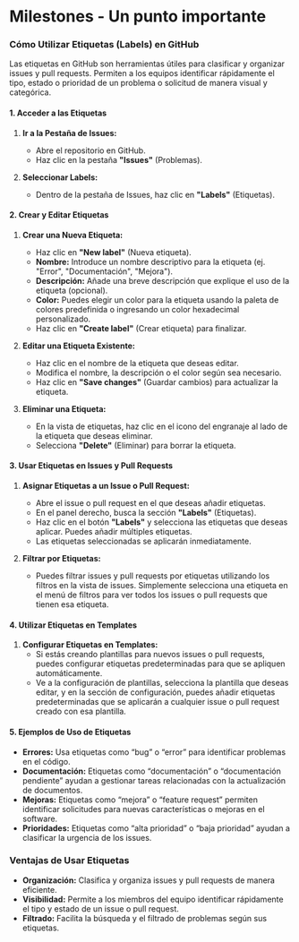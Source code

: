 # Milestones - Un punto importante

### Cómo Utilizar Etiquetas (Labels) en GitHub

Las etiquetas en GitHub son herramientas útiles para clasificar y organizar issues y pull requests. Permiten a los equipos identificar rápidamente el tipo, estado o prioridad de un problema o solicitud de manera visual y categórica.

#### **1. Acceder a las Etiquetas**

1. **Ir a la Pestaña de Issues:**
   - Abre el repositorio en GitHub.
   - Haz clic en la pestaña **"Issues"** (Problemas).

2. **Seleccionar Labels:**
   - Dentro de la pestaña de Issues, haz clic en **"Labels"** (Etiquetas).

#### **2. Crear y Editar Etiquetas**

1. **Crear una Nueva Etiqueta:**
   - Haz clic en **"New label"** (Nueva etiqueta).
   - **Nombre:** Introduce un nombre descriptivo para la etiqueta (ej. "Error", "Documentación", "Mejora").
   - **Descripción:** Añade una breve descripción que explique el uso de la etiqueta (opcional).
   - **Color:** Puedes elegir un color para la etiqueta usando la paleta de colores predefinida o ingresando un color hexadecimal personalizado.
   - Haz clic en **"Create label"** (Crear etiqueta) para finalizar.

2. **Editar una Etiqueta Existente:**
   - Haz clic en el nombre de la etiqueta que deseas editar.
   - Modifica el nombre, la descripción o el color según sea necesario.
   - Haz clic en **"Save changes"** (Guardar cambios) para actualizar la etiqueta.

3. **Eliminar una Etiqueta:**
   - En la vista de etiquetas, haz clic en el icono del engranaje al lado de la etiqueta que deseas eliminar.
   - Selecciona **"Delete"** (Eliminar) para borrar la etiqueta.

#### **3. Usar Etiquetas en Issues y Pull Requests**

1. **Asignar Etiquetas a un Issue o Pull Request:**
   - Abre el issue o pull request en el que deseas añadir etiquetas.
   - En el panel derecho, busca la sección **"Labels"** (Etiquetas).
   - Haz clic en el botón **"Labels"** y selecciona las etiquetas que deseas aplicar. Puedes añadir múltiples etiquetas.
   - Las etiquetas seleccionadas se aplicarán inmediatamente.

2. **Filtrar por Etiquetas:**
   - Puedes filtrar issues y pull requests por etiquetas utilizando los filtros en la vista de issues. Simplemente selecciona una etiqueta en el menú de filtros para ver todos los issues o pull requests que tienen esa etiqueta.

#### **4. Utilizar Etiquetas en Templates**

1. **Configurar Etiquetas en Templates:**
   - Si estás creando plantillas para nuevos issues o pull requests, puedes configurar etiquetas predeterminadas para que se apliquen automáticamente.
   - Ve a la configuración de plantillas, selecciona la plantilla que deseas editar, y en la sección de configuración, puedes añadir etiquetas predeterminadas que se aplicarán a cualquier issue o pull request creado con esa plantilla.

#### **5. Ejemplos de Uso de Etiquetas**

- **Errores:** Usa etiquetas como “bug” o “error” para identificar problemas en el código.
- **Documentación:** Etiquetas como “documentación” o “documentación pendiente” ayudan a gestionar tareas relacionadas con la actualización de documentos.
- **Mejoras:** Etiquetas como “mejora” o “feature request” permiten identificar solicitudes para nuevas características o mejoras en el software.
- **Prioridades:** Etiquetas como “alta prioridad” o “baja prioridad” ayudan a clasificar la urgencia de los issues.

### Ventajas de Usar Etiquetas

- **Organización:** Clasifica y organiza issues y pull requests de manera eficiente.
- **Visibilidad:** Permite a los miembros del equipo identificar rápidamente el tipo y estado de un issue o pull request.
- **Filtrado:** Facilita la búsqueda y el filtrado de problemas según sus etiquetas.